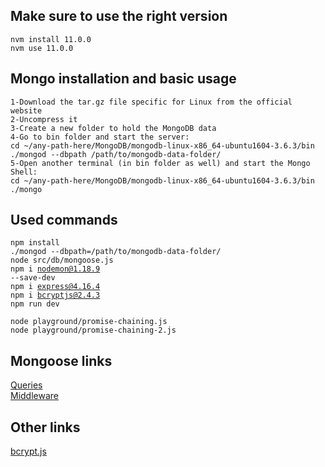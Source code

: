 ## Make sure to use the right version

<code>nvm install 11.0.0</code>  
<code>nvm use 11.0.0</code>

## Mongo installation and basic usage

```
1-Download the tar.gz file specific for Linux from the official website
2-Uncompress it
3-Create a new folder to hold the MongoDB data
4-Go to bin folder and start the server:
cd ~/any-path-here/MongoDB/mongodb-linux-x86_64-ubuntu1604-3.6.3/bin
./mongod --dbpath /path/to/mongodb-data-folder/
5-Open another terminal (in bin folder as well) and start the Mongo Shell:
cd ~/any-path-here/MongoDB/mongodb-linux-x86_64-ubuntu1604-3.6.3/bin
./mongo
```

## Used commands

<code>npm install</code>  
<code>./mongod --dbpath=/path/to/mongodb-data-folder/</code>  
<code>node src/db/mongoose.js</code>  
<code>npm i nodemon@1.18.9 --save-dev</code>  
<code>npm i express@4.16.4</code>  
<code>npm i bcryptjs@2.4.3</code>  
<code>npm run dev</code>

<code>node playground/promise-chaining.js</code>  
<code>node playground/promise-chaining-2.js</code>

## Mongoose links

[Queries](https://mongoosejs.com/docs/queries.html)  
[Middleware](https://mongoosejs.com/docs/middleware.html)  

## Other links

[bcrypt.js](https://www.npmjs.com/package/bcryptjs)  
